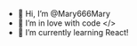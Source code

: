 - 👋 Hi, I’m @Mary666Mary
- 👀 I’m in love with code </>
- 🌱 I’m currently learning React!


<!---
Mary666Mary/Mary666Mary is a ✨ special ✨ repository because its `README.md` (this file) appears on your GitHub profile.
You can click the Preview link to take a look at your changes.
--->

